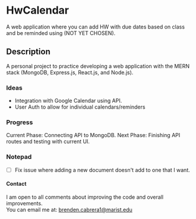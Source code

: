 # HwCalendar
A web application where you can add HW with due dates based on class and be reminded using (NOT YET CHOSEN).

## Description
A personal project to practice developing a web application with the MERN stack (MongoDB, Express.js, React.js, and Node.js).

### Ideas
- Integration with Google Calendar using API.
- User Auth to allow for individual calendars/reminders

### Progress
Current Phase: Connecting API to MongoDB.
Next Phase: Finishing API routes and testing with current UI.

### Notepad
- [ ] Fix issue where adding a new document doesn't add to one that I want.

#### Contact
I am open to all comments about improving the code and overall improvements.  
You can email me at: brenden.cabrera1@marist.edu